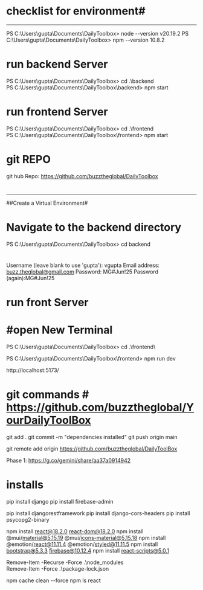 # checklist for environment#
---------------------------
PS C:\Users\gupta\Documents\DailyToolbox> node --version
v20.19.2
PS C:\Users\gupta\Documents\DailyToolbox> npm --version
10.8.2

# run backend Server #
PS C:\Users\gupta\Documents\DailyToolbox> cd .\backend\
PS C:\Users\gupta\Documents\DailyToolbox\backend> npm start

# run frontend Server #
PS C:\Users\gupta\Documents\DailyToolbox> cd .\frontend\
PS C:\Users\gupta\Documents\DailyToolbox\frontend> npm start

# git REPO #
git hub Repo:  https://github.com/buzztheglobal/DailyToolbox
# #
-------------------
##Create a Virtual Environment#
# Navigate to the backend directory
PS C:\Users\gupta\Documents\DailyToolbox> cd backend

#
Username (leave blank to use 'gupta'): vgupta
Email address: buzz.theglobal@gmail.com
Password: MG#Jun!25
Password (again):MG#Jun!25
#

# run front Server #
# #open New Terminal #
PS C:\Users\gupta\Documents\DailyToolbox> cd .\frontend\

PS C:\Users\gupta\Documents\DailyToolbox\frontend> npm run dev

http://localhost:5173/

# git commands # https://github.com/buzztheglobal/YourDailyToolBox
git add .
git commit -m "dependencies installed"
git push origin main

git remote add origin https://github.com/buzztheglobal/DailyToolBox

Phase 1: https://g.co/gemini/share/aa37a0914942


# installs #
pip install django
pip install firebase-admin

pip install djangorestframework
pip install django-cors-headers
pip install psycopg2-binary


npm install react@18.2.0 react-dom@18.2.0
npm install @mui/material@5.15.19 @mui/icons-material@5.15.18
npm install @emotion/react@11.11.4 @emotion/styled@11.11.5
npm install bootstrap@5.3.3 firebase@10.12.4
npm install react-scripts@5.0.1

Remove-Item -Recurse -Force .\node_modules\
Remove-Item -Force .\package-lock.json

npm cache clean --force
npm ls react
